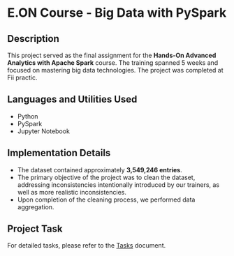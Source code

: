 # E.ON Course - Big Data with PySpark

## Description

This project served as the final assignment for the **Hands-On Advanced Analytics with Apache Spark** course. The training spanned 5 weeks and focused on mastering big data technologies. The project was completed at Fii practic.

## Languages and Utilities Used

- Python
- PySpark
- Jupyter Notebook

## Implementation Details

- The dataset contained approximately **3,549,246 entries**.
- The primary objective of the project was to clean the dataset, addressing inconsistencies intentionally introduced by our trainers, as well as more realistic inconsistencies.
- Upon completion of the cleaning process, we performed data aggregation.

## Project Task

For detailed tasks, please refer to the [Tasks](https://github.com/CirsteanPaul/pyspark-project/blob/main/Proiect.pdf) document.

